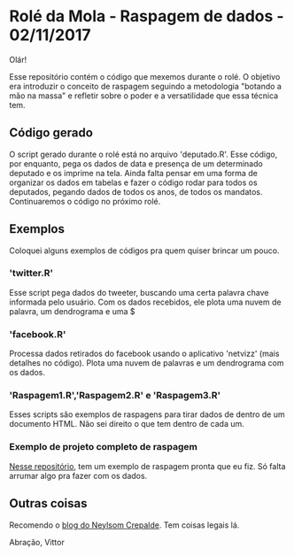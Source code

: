 # Rolé da Mola -  Raspagem de dados - 02/11/2017

Olár! 

Esse repositório contém o código que mexemos durante o rolé. O objetivo era introduzir o conceito de raspagem seguindo a metodologia "botando a mão na massa" e refletir
sobre o poder e a versatilidade que essa técnica tem.

## Código gerado
O script gerado durante o rolé está no arquivo 'deputado.R'. Esse código, por enquanto, pega os dados de data e presença de um determinado deputado e os imprime na tela.
Ainda falta pensar em uma forma de organizar os dados em tabelas e fazer o código rodar para todos os deputados, pegando dados de todos os anos, de todos os mandatos. 
Continuaremos o código no próximo rolé.                        

## Exemplos
Coloquei alguns exemplos de códigos pra quem quiser brincar um pouco.

### 'twitter.R'
Esse script pega dados do tweeter, buscando uma certa palavra chave informada pelo usuário. Com os dados recebidos, ele plota uma nuvem de palavra, um dendrograma e uma $

### 'facebook.R'
Processa dados retirados do facebook usando o aplicativo 'netvizz' (mais detalhes no código). Plota uma nuvem de palavras e um dendrograma com os dados.

### 'Raspagem1.R','Raspagem2.R' e 'Raspagem3.R'
Esses scripts são exemplos de raspagens para tirar dados de dentro de um documento HTML. Não sei direito o que tem dentro de cada um.

### Exemplo de projeto completo de raspagem
[Nesse repositório](https://github.com/vittorfp/Wiki-Scrapping), tem um exemplo de raspagem pronta que eu fiz. Só falta arrumar algo pra fazer com os dados.

## Outras coisas
Recomendo o [blog do Neylsom Crepalde](http://neylsoncrepalde.github.io/). Tem coisas legais lá.


Abração,
Vittor

